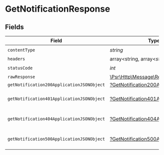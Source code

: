 # GetNotificationResponse


## Fields

| Field                                                                                                        | Type                                                                                                         | Required                                                                                                     | Description                                                                                                  |
| ------------------------------------------------------------------------------------------------------------ | ------------------------------------------------------------------------------------------------------------ | ------------------------------------------------------------------------------------------------------------ | ------------------------------------------------------------------------------------------------------------ |
| `contentType`                                                                                                | *string*                                                                                                     | :heavy_check_mark:                                                                                           | N/A                                                                                                          |
| `headers`                                                                                                    | array<string, array<*string*>>                                                                               | :heavy_minus_sign:                                                                                           | N/A                                                                                                          |
| `statusCode`                                                                                                 | *int*                                                                                                        | :heavy_check_mark:                                                                                           | N/A                                                                                                          |
| `rawResponse`                                                                                                | [\Psr\Http\Message\ResponseInterface](https://www.php-fig.org/psr/psr-7/#33-psrhttpmessageresponseinterface) | :heavy_minus_sign:                                                                                           | N/A                                                                                                          |
| `getNotification200ApplicationJSONObject`                                                                    | [?GetNotification200ApplicationJSON](../../models/operations/GetNotification200ApplicationJSON.md)           | :heavy_minus_sign:                                                                                           | OK                                                                                                           |
| `getNotification401ApplicationJSONObject`                                                                    | [?GetNotification401ApplicationJSON](../../models/operations/GetNotification401ApplicationJSON.md)           | :heavy_minus_sign:                                                                                           | General error response                                                                                       |
| `getNotification404ApplicationJSONObject`                                                                    | [?GetNotification404ApplicationJSON](../../models/operations/GetNotification404ApplicationJSON.md)           | :heavy_minus_sign:                                                                                           | General error response                                                                                       |
| `getNotification500ApplicationJSONObject`                                                                    | [?GetNotification500ApplicationJSON](../../models/operations/GetNotification500ApplicationJSON.md)           | :heavy_minus_sign:                                                                                           | General error response                                                                                       |
